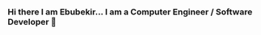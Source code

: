 ### Hi there I am Ebubekir... I am a Computer Engineer / Software Developer 👋

<!--
**ebubekirdgn/ebubekirdgn** is a ✨ _special_ ✨ repository because its `README.md` (this file) appears on your GitHub profile

## 📚 My Twitter Account
[@ebubekirdgn ](https://twitter.com/@ebubekirdgn)
